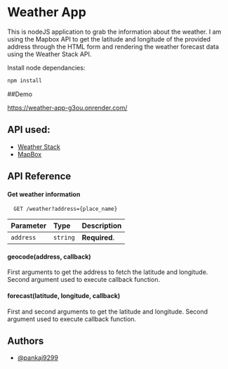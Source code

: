 
# Weather App

This is nodeJS application to grab the information about the weather. I am using the Mapbox API to get the latitude and longitude of the provided address through the HTML form and rendering the weather forecast data using the Weather Stack API. 

Install node dependancies:

```bash
npm install
```

##Demo

https://weather-app-g3ou.onrender.com/

## API used:

 - [Weather Stack](https://weatherstack.com)
 - [MapBox](https://mapbox.com)


## API Reference

#### Get weather information

```http
  GET /weather?address={place_name}
```

| Parameter | Type     | Description                |
| :-------- | :------- | :------------------------- |
| `address` | `string` | **Required**.  |


#### geocode(address, callback)

First arguments to get the address to fetch the latitude and longitude. Second argument used to execute callback function.

#### forecast(latitude, longitude, callback)

First and second arguments to get the latitude and longitude. Second argument used to execute callback function.

## Authors

- [@pankaj9299](https://github.com/pankaj9299)
